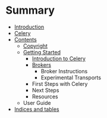 # Summary

* [Introduction](README.md)
* [Celery](celery.md)
* [Contents](contents.md)
   * [Copyright](copyright.md)
   * [Getting Started](getting_started.md)
       * [Introduction to Celery](introduction_to_celery.md)
       * [Brokers](brokers.md)
           * Broker Instructions
           * Experimental Transports
       * First Steps with Celery
       * Next Steps
       * Resources
   * User Guide
* [Indices and tables](indices_and_tables.md)

